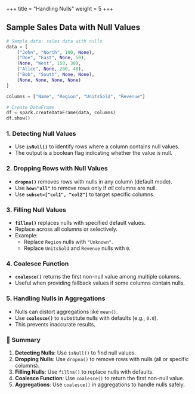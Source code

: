 +++
title = "Handling Nulls"
weight = 5
+++

## Sample Sales Data with Null Values

```python
# Sample data: sales data with nulls
data = [
    ("John", "North", 100, None),
    ("Doe", "East", None, 50),
    (None, "West", 150, 30),
    ("Alice", None, 200, 40),
    ("Bob", "South", None, None),
    (None, None, None, None)
]

columns = ["Name", "Region", "UnitsSold", "Revenue"]

# Create DataFrame
df = spark.createDataFrame(data, columns)
df.show()
```

### 1. Detecting Null Values

- Use **`isNull()`** to identify rows where a column contains null values.    
- The output is a boolean flag indicating whether the value is null.
   
### 2. Dropping Rows with Null Values

- **`dropna()`** removes rows with nulls in any column (default mode). 
- Use **`how="all"`** to remove rows only if _all_ columns are null.
- Use **`subset=["col1", "col2"]`** to target specific columns.

### 3. Filling Null Values

- **`fillna()`** replaces nulls with specified default values.    
- Replace across all columns or selectively.
- Example:
    - Replace `Region` nulls with `"Unknown"`.
    - Replace `UnitsSold` and `Revenue` nulls with `0`.
        
### 4. Coalesce Function

- **`coalesce()`** returns the first non-null value among multiple columns.
- Useful when providing fallback values if some columns contain nulls.

### 5. Handling Nulls in Aggregations

- Nulls can distort aggregations like `mean()`.    
- Use **`coalesce()`** to substitute nulls with defaults (e.g., `0.0`).
- This prevents inaccurate results.

### 📌 Summary

1. **Detecting Nulls**: Use `isNull()` to find null values.
2. **Dropping Nulls**: Use `dropna()` to remove rows with nulls (all or specific columns).
3. **Filling Nulls**: Use `fillna()` to replace nulls with defaults.
4. **Coalesce Function**: Use `coalesce()` to return the first non-null value.
5. **Aggregations**: Use `coalesce()` in aggregations to handle nulls safely.